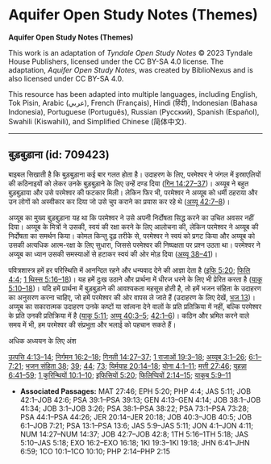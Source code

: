 # Aquifer Open Study Notes (Themes)

**Aquifer Open Study Notes (Themes)**

This work is an adaptation of *Tyndale Open Study Notes* © 2023 Tyndale House Publishers, licensed under the CC BY\-SA 4\.0 license. The adaptation, *Aquifer Open Study Notes*, was created by BiblioNexus and is also licensed under CC BY\-SA 4\.0\.

This resource has been adapted into multiple languages, including English, Tok Pisin, Arabic (عربي), French (Français), Hindi (हिंदी), Indonesian (Bahasa Indonesia), Portuguese (Português), Russian (Русский), Spanish (Español), Swahili (Kiswahili), and Simplified Chinese (简体中文).



--------------------------------

## बुड़बुड़ाना (id: 709423)

बाइबल सिखाती है कि बुड़बुड़ाना कई बार गलत होता है। उदाहरण के लिए, परमेश्वर ने जंगल में इस्राएलियों की कठिनाइयों को लेकर उनके बुड़बुड़ाने के लिए उन्हें दण्ड दिया ([गिन 14:27–37](https://ref.ly/Num14:27-Num14:37))। अय्यूब ने बहुत बुड़बुड़ाया और उसे परमेश्वर की फटकार मिली। लेकिन फिर भी, परमेश्वर ने अय्यूब को धर्मी ठहराया और उन लोगों को अस्वीकार कर दिया जो उसे चुप कराने का प्रयास कर रहे थे ([अय्यू 42:7–8](https://ref.ly/Job42:7-Job42:8))।

अय्यूब का मुख्य बुड़बुड़ाना यह था कि परमेश्वर ने उसे अपनी निर्दोषता सिद्ध करने का उचित अवसर नहीं दिया। अय्यूब के मित्रों ने उसकी, स्वयं की रक्षा करने के लिए आलोचना की, लेकिन परमेश्वर ने अय्यूब की निर्दोषता का समर्थन किया। कोमल किन्तु दृढ़ तरीके से, परमेश्वर ने स्वयं को प्रगट किया और अय्यूब को उसकी अत्यधिक आत्म\-रक्षा के लिए सुधारा, जिससे परमेश्वर की निष्पक्षता पर प्रश्न उठता था। परमेश्वर ने अय्यूब का ध्यान उसकी समस्याओं से हटाकर स्वयं की ओर मोड़ दिया ([अय्यू 38–41](https://ref.ly/Job38:1-Job41:34))।

पवित्रशास्त्र हमें हर परिस्थिति में आनन्दित रहने और धन्यवाद देने की आज्ञा देता है ([इफि 5:20](https://ref.ly/Eph5:20); [फिलि 4:4](https://ref.ly/Phil4:4); [1 थिस्स 5:16–18](https://ref.ly/1Thess5:16-1Thess5:18))। यह हमें दुःख उठाने और प्रार्थना में धीरज धरने के लिए भी प्रेरित करता है ([याकू 5:10–18](https://ref.ly/Jas5:10-Jas5:18))। यदि हमें प्रार्थना में बुड़बुड़ाने की आवश्यकता महसूस होती है, तो हमें भजन संहिता के उदाहरण का अनुसरण करना चाहिए, जो हमें परमेश्वर की ओर वापस ले जाते हैं (उदाहरण के लिए देखें, [भज 13](https://ref.ly/Ps13:1-Ps13:6))। अय्यूब का सकारात्मक उदाहरण उनके कष्टों या सांत्वना देने वालों के प्रति प्रतिक्रिया में नहीं, बल्कि परमेश्वर के प्रति उनकी प्रतिक्रिया में है ([याकू 5:11](https://ref.ly/Jas5:11); [अय्यू 40:3–5](https://ref.ly/Job40:3-Job40:5); [42:1–6](https://ref.ly/Job42:1-Job42:6))। कठिन और भ्रमित करने वाले समय में भी, हम परमेश्वर की संप्रभुता और भलाई को पहचान सकते हैं।

अधिक अध्ययन के लिए अंश

[उत्पत्ति 4:13–14](https://ref.ly/Gen4:13-Gen4:14); [निर्गमन 16:2–18](https://ref.ly/Exod16:2-Exod16:18); [गिनती 14:27–37](https://ref.ly/Num14:27-Num14:37); [1 राजाओं 19:3–18](https://ref.ly/1Kgs19:3-1Kgs19:18); [अय्यूब 3:1–26](https://ref.ly/Job3:1-Job3:26); [6:1–7:21](https://ref.ly/Job6:1-Job7:21); [भजन संहिता 38](https://ref.ly/Ps38:1-Ps38:22); [39](https://ref.ly/Ps39:1-Ps39:13); [44](https://ref.ly/Ps44:1-Ps44:26); [73](https://ref.ly/Ps73:1-Ps73:28); [यिर्मयाह 20:14–18](https://ref.ly/Jer20:14-Jer20:18); [योना 4:1–11](https://ref.ly/Jonah4:1-Jonah4:11); [मत्ती 27:46](https://ref.ly/Matt27:46); [यूहन्ना 6:41–59](https://ref.ly/John6:41-John6:59); [1 कुरिन्थियों 10:1–10](https://ref.ly/1Cor10:1-1Cor10:10); [इफिसियों 5:20](https://ref.ly/Eph5:20); [फिलिप्पियों 2:14–15](https://ref.ly/Phil2:14-Phil2:15); [याकूब 5:9–11](https://ref.ly/Jas5:9-Jas5:11)

* **Associated Passages:** MAT 27:46; EPH 5:20; PHP 4:4; JAS 5:11; JOB 42:1–JOB 42:6; PSA 39:1–PSA 39:13; GEN 4:13–GEN 4:14; JOB 38:1–JOB 41:34; JOB 3:1–JOB 3:26; PSA 38:1–PSA 38:22; PSA 73:1–PSA 73:28; PSA 44:1–PSA 44:26; JER 20:14–JER 20:18; JOB 40:3–JOB 40:5; JOB 6:1–JOB 7:21; PSA 13:1–PSA 13:6; JAS 5:9–JAS 5:11; JON 4:1–JON 4:11; NUM 14:27–NUM 14:37; JOB 42:7–JOB 42:8; 1TH 5:16–1TH 5:18; JAS 5:10–JAS 5:18; EXO 16:2–EXO 16:18; 1KI 19:3–1KI 19:18; JHN 6:41–JHN 6:59; 1CO 10:1–1CO 10:10; PHP 2:14–PHP 2:15

